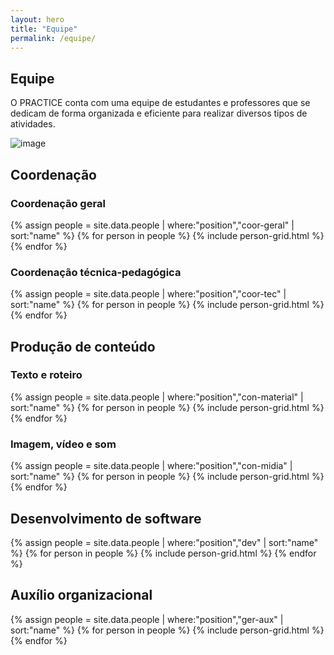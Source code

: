```yaml
---
layout: hero
title: "Equipe"
permalink: /equipe/
---
```


<div class="row align-items-center pt-2 pt-lg-5">
    <div class="col-md-7">
        <h2>Equipe</h2>
        <p class="lead">O PRACTICE conta com uma equipe de estudantes e professores que se dedicam de forma organizada e eficiente para realizar diversos tipos de atividades.</p>
    </div>
    <div class="col-md-1"></div>
    <div class="col-md-4">
        <p><img alt="image" class="img-fluid" src="https://cdn.jsdelivr.net/gh/froala/design-blocks@2.0.1/dist/imgs/draws/tabs.svg"></p>
    </div>
</div>

<section class="fdb-block">
  <div class="container">
    <section>
      <h2>Coordenação</h2>
      <h3>Coordenação geral</h3>
      <div class="card-group">
        {% assign people = site.data.people | where:"position","coor-geral" | sort:"name" %}
        {% for person in people %}
          {% include person-grid.html %}
        {% endfor %}
      </div>
      <h3>Coordenação técnica-pedagógica</h3>
      <div class="card-group">
        {% assign people = site.data.people | where:"position","coor-tec" | sort:"name" %}
        {% for person in people %}
          {% include person-grid.html %}
        {% endfor %}
      </div>
    </section>
    <section>
      <h2>Produção de conteúdo</h2>
      <h3>Texto e roteiro</h3>
      <div class="card-group">
        {% assign people = site.data.people | where:"position","con-material" | sort:"name" %}
        {% for person in people %}
          {% include person-grid.html %}
        {% endfor %}
      </div>
      <h3>Imagem, vídeo e som</h3>
      <div class="card-group">
        {% assign people = site.data.people | where:"position","con-midia" | sort:"name" %}
        {% for person in people %}
          {% include person-grid.html %}
        {% endfor %}
      </div>
    </section>
    <section>
      <h2>Desenvolvimento de software</h2>
      <div class="card-group">
        {% assign people = site.data.people | where:"position","dev" | sort:"name" %}
        {% for person in people %}
          {% include person-grid.html %}
        {% endfor %}
      </div>
    </section>
    <section>
      <h2>Auxílio organizacional</h2>
      <div class="card-group">
        {% assign people = site.data.people | where:"position","ger-aux" | sort:"name" %}
        {% for person in people %}
          {% include person-grid.html %}
        {% endfor %}
      </div>
    </section>
  </div>
</section>